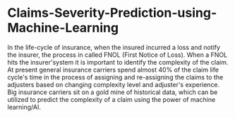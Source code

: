 # Claims-Severity-Prediction-using-Machine-Learning
In the life-cycle of insurance, when the insured incurred a loss and notify the insurer, the process in called FNOL (First Notice of Loss). When a FNOL hits the insurer'system it is important to identify the complexity of the claim. At present general insurance carriers spend almost 40% of the claim life cycle's time in the process of assigning and re-assigning the claims to the adjusters based on changing complexity level and adjuster's experience. Big insurance carriers sit on a gold mine of historical data, which can be utilized to predict the complexity of a claim using the power of machine learning/AI.
